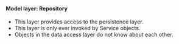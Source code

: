 #### Model layer: Repository

* This layer provides access to the persistence layer.
* This layer is only ever invoked by Service objects.
* Objects in the data access layer do not know about each other.
